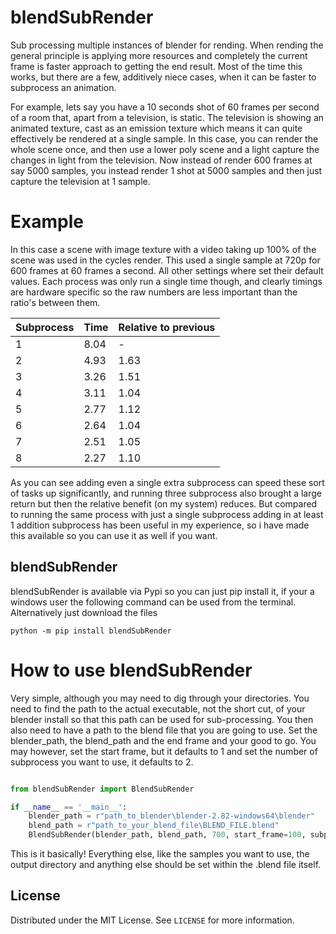 # blendSubRender
Sub processing multiple instances of blender for rending. When rending the general principle is applying more resources
and completely the current frame is faster approach to getting the end result. Most of the time this works, but there 
are a few, additively niece cases, when it can be faster to subprocess an animation. 

For example, lets say you have a 10 seconds shot of 60 frames per second of a room that, apart from a television, is 
static. The television is showing an animated texture, cast as an emission texture which means it can quite effectively
be rendered at a single sample. In this case, you can render the whole scene once, and then use a lower poly scene and
a light capture the changes in light from the television. Now instead of render 600 frames at say 5000 samples, you 
instead render 1 shot at 5000 samples and then just capture the television at 1 sample. 

# Example

In this case a scene with image texture with a video taking up 100% of the scene was used in the cycles render. This 
used a single sample at 720p for 600 frames at 60 frames a second. All other settings where set their default values.
Each process was only run a single time though, and clearly timings are hardware specific so the raw numbers are less
important than the ratio's between them.

| Subprocess   | Time  | Relative to previous  |
|--------------|-------|-----------------------|
| 1            | 8.04  |      -                |
| 2            | 4.93  | 1.63                  |
| 3            | 3.26  | 1.51                  |
| 4            | 3.11  | 1.04                  |
| 5            | 2.77  | 1.12                  |
| 6            | 2.64  | 1.04                  |
| 7            | 2.51  | 1.05                  |
| 8            | 2.27  | 1.10                  |

As you can see adding even a single extra subprocess can speed these sort of tasks up significantly, and running three 
subprocess also brought a large return but then the relative benefit (on my system) reduces. But compared to running the
same process with just a single subprocess adding in at least 1 addition subprocess has been useful in my experience, so
i have made this available so you can use it as well if you want.

## blendSubRender
blendSubRender is available via Pypi so you can just pip install it, if your a windows user the following command can
be used from the terminal. Alternatively just download the files 

```shell script
python -m pip install blendSubRender
```

# How to use blendSubRender

Very simple, although you may need to dig through your directories. You need to find the path to the actual executable,
not the short cut, of your blender install so that this path can be used for sub-processing. You then also need to have
a path to the blend file that you are going to use. Set the blender_path, the blend_path and the end frame and your 
good to go. You may however, set the start frame, but it defaults to 1 and set the number of subprocess you want to use,
it defaults to 2. 

```python

from blendSubRender import BlendSubRender

if __name__ == '__main__':
    blender_path = r"path_to_blender\blender-2.82-windows64\blender"
    blend_path = r"path_to_your_blend_file\BLEND_FILE.blend"
    BlendSubRender(blender_path, blend_path, 700, start_frame=100, subproccess=8).sub_render()

```

This is it basically! Everything else, like the samples you want to use, the output directory and anything else should
be set within the .blend file itself. 

## License
Distributed under the MIT License. See `LICENSE` for more information.
